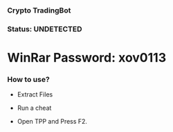 ### Crypto TradingBot

### Status: UNDETECTED

# WinRar Password: xov0113
### How to use?

- Extract Files

- Run a cheat

- Open TPP and Press F2.
